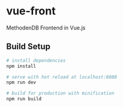 # vue-front
MethodenDB Frontend in Vue.js

## Build Setup

``` bash
# install dependencies
npm install

# serve with hot reload at localhost:8080
npm run dev

# build for production with minification
npm run build
